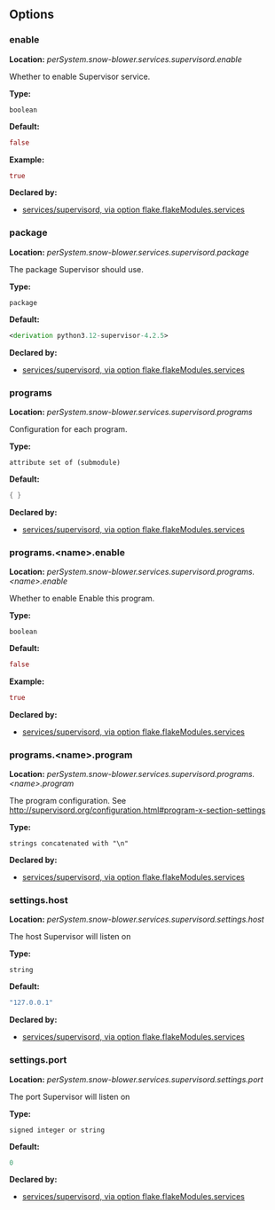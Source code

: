 ## Options

### enable
**Location:** *perSystem.snow-blower.services.supervisord.enable*

Whether to enable Supervisor  service.

**Type:**

`boolean`

**Default:**
```nix
false
```

**Example:**

```nix
true
```

**Declared by:**

- [services/supervisord, via option flake.flakeModules.services](modules/services/supervisord)


### package
**Location:** *perSystem.snow-blower.services.supervisord.package*

The package Supervisor should use.

**Type:**

`package`

**Default:**
```nix
<derivation python3.12-supervisor-4.2.5>
```

**Declared by:**

- [services/supervisord, via option flake.flakeModules.services](modules/services/supervisord)


### programs
**Location:** *perSystem.snow-blower.services.supervisord.programs*

Configuration for each program.

**Type:**

`attribute set of (submodule)`

**Default:**
```nix
{ }
```

**Declared by:**

- [services/supervisord, via option flake.flakeModules.services](modules/services/supervisord)


### programs.\<name\>.enable
**Location:** *perSystem.snow-blower.services.supervisord.programs.\<name\>.enable*

Whether to enable Enable this program.

**Type:**

`boolean`

**Default:**
```nix
false
```

**Example:**

```nix
true
```

**Declared by:**

- [services/supervisord, via option flake.flakeModules.services](modules/services/supervisord)


### programs.\<name\>.program
**Location:** *perSystem.snow-blower.services.supervisord.programs.\<name\>.program*

The program configuration. See http://supervisord.org/configuration.html#program-x-section-settings

**Type:**

`strings concatenated with "\n"`

**Declared by:**

- [services/supervisord, via option flake.flakeModules.services](modules/services/supervisord)


### settings.host
**Location:** *perSystem.snow-blower.services.supervisord.settings.host*

The host Supervisor will listen on

**Type:**

`string`

**Default:**
```nix
"127.0.0.1"
```

**Declared by:**

- [services/supervisord, via option flake.flakeModules.services](modules/services/supervisord)


### settings.port
**Location:** *perSystem.snow-blower.services.supervisord.settings.port*

The port Supervisor will listen on

**Type:**

`signed integer or string`

**Default:**
```nix
0
```

**Declared by:**

- [services/supervisord, via option flake.flakeModules.services](modules/services/supervisord)

